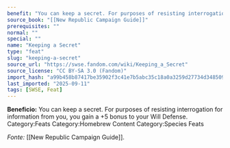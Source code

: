 ```yaml
---
benefit: "You can keep a secret. For purposes of resisting interrogation for information from you, you gain a +5 bonus to your Will Defense. Category:Feats Category:Homebrew Content Category:Species Feats"
source_book: "[[New Republic Campaign Guide]]"
prerequisites: ""
normal: ""
special: ""
name: "Keeping a Secret"
type: "feat"
slug: "keeping-a-secret"
source_url: "https://swse.fandom.com/wiki/Keeping_a_Secret"
source_license: "CC BY-SA 3.0 (Fandom)"
import_hash: "a99b458b87417be35902f3c41e7b5abc35c18a0a3259d27734d34850992a001f"
last_imported: "2025-09-11"
tags: [SWSE, Feat]
---
```

**Beneficio:** You can keep a secret. For purposes of resisting interrogation for information from you, you gain a +5 bonus to your Will Defense. Category:Feats Category:Homebrew Content Category:Species Feats

*Fonte:* [[New Republic Campaign Guide]].